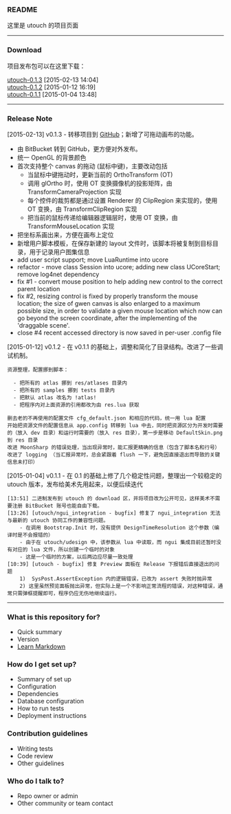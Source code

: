 ### README

这里是 utouch 的项目页面

----------------------------------------

### Download

项目发布包可以在这里下载：  

[utouch-0.1.3](https://github.com/mc-gulu/utouch/releases/download/v0.1.3/utouch-v0.1.3.zip) [2015-02-13 14:04]   
[utouch-0.1.2](https://bitbucket.org/mc_gulu/utouch/downloads/utouch-0.1.2.7z) [2015-01-12 16:19]  
[utouch-0.1.1](https://bitbucket.org/mc_gulu/utouch/downloads/utouch-0.1.1.7z) [2015-01-04 13:48]  


----------------------------------------

### Release Note

[2015-02-13] v0.1.3 - 转移项目到 [GitHub](https://github.com/mc-gulu/utouch)；新增了可拖动画布的功能。

* 由 BitBucket 转到 GitHub，更方便对外发布。
* 统一 OpenGL 的背景颜色
* 首次支持整个 canvas 的拖动 (鼠标中键)，主要改动包括
  - 当鼠标中键拖动时，更新当前的 OrthoTransform (OT)
  - 调用 glOrtho 时，使用 OT 变换摄像机的投影矩阵，由 TransformCameraProjection 实现
  - 每个控件的裁剪都是通过设置 Renderer 的 ClipRegion 来实现的，使用 OT 变换，由 TransformClipRegion 实现
  - 把当前的鼠标传递给编辑器逻辑层时，使用 OT 变换，由 TransformMouseLocation 实现
* 把坐标系画出来，方便在画布上定位
* 新增用户脚本模板，在保存新建的 layout 文件时，该脚本将被复制到目标目录，用于记录用户图集信息
* add user script support; move LuaRuntime into ucore
* refactor - move class Session into ucore; adding new class UCoreStart; remove log4net dependency
* fix #1 - convert mouse position to help adding new control to the correct parent location
* fix #2, resizing control is fixed by properly transform the mouse location;
    the size of gwen canvas is also enlarged to a maximum possible size,
    in order to validate a given mouse location which now can go beyond the screen coordinate,
    after the implementing of the 'draggable scene'.
* close #4 recent accessed directory is now saved in per-user .config file


[2015-01-12] v0.1.2 - 在 v0.1.1 的基础上，调整和简化了目录结构。改进了一些调试机制。

    资源整理，配置挪到脚本：

      - 把所有的 atlas 挪到 res/atlases 目录内
      - 把所有的 samples 挪到 tests 目录内
      - 把默认 atlas 改名为 !atlas!
      - 把程序内对上面资源的引用都改为由 res.lua 获取

    删去老的不再使用的配置文件 cfg_default.json 和相应的代码，统一用 lua 配置
    开始把资源文件的配置信息从 app.config 转移到 lua 中去，同时把资源区分为开发时需要的（放入 dev 目录）和运行时需要的（放入 res 目录），第一步是移动 DefaultSkin.png 到 res 目录
    改进 MoonSharp 的错误处理，当出现异常时，能汇报更精确的信息（包含了脚本名和行号）
    改进了 logging （当汇报异常时，总会紧跟着 flush 一下，避免因直接退出而导致的关键信息未打印）


[2015-01-04] v0.1.1 - 在 0.1 的基础上修了几个稳定性问题，整理出一个较稳定的 utouch 版本，发布给美术先用起来，以便后续迭代

    [13:51] 二进制发布到 utouch 的 download 区，并将项目改为公开可见，这样美术不需要注册 BitBucket 账号也能自由下载。
    [13:26] [utouch/ngui_integration - bugfix] 修复了 ngui_integration 无法与最新的 utouch 协同工作的兼容性问题。
        - 在调用 Bootstrap.Init 时，没有提供 DesignTimeResolution 这个参数（编译时是不会报错的）
        - 由于在 utouch/udesign 中，该参数从 lua 中读取，而 ngui 集成目前还暂时没有对应的 lua 文件，所以创建一个临时的对象
        - 这是一个临时的方案，以后两边应尽量一致处理
    [10:39] [utouch - bugfix] 修复 Preview 面板在 Release 下报错后直接退出的问题
        1)  SysPost.AssertException 内的逻辑错误，已改为 assert 失败时抛异常
        2) 这里虽然预览面板抛出异常，但实际上是一个不影响正常流程的错误，对这种错误，通常只需弹框提醒即可，程序仍应无伤地继续运行。

---------------------------------

### What is this repository for? ###

* Quick summary
* Version
* [Learn Markdown](https://bitbucket.org/tutorials/markdowndemo)

### How do I get set up? ###

* Summary of set up
* Configuration
* Dependencies
* Database configuration
* How to run tests
* Deployment instructions

### Contribution guidelines ###

* Writing tests
* Code review
* Other guidelines

### Who do I talk to? ###

* Repo owner or admin
* Other community or team contact
